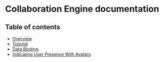 # Collaboration Engine documentation
 
## Table of contents 

* [Overview](./Overview.asciidoc)
* [Tutorial](./Tutorial.asciidoc)
* [Data Binding](./DataBinding.asciidoc)
* [Indicating User Presence With Avatars](./Avatars.asciidoc)

